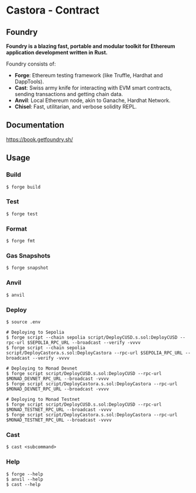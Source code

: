 # Castora - Contract

## Foundry

**Foundry is a blazing fast, portable and modular toolkit for Ethereum application development written in Rust.**

Foundry consists of:

- **Forge**: Ethereum testing framework (like Truffle, Hardhat and DappTools).
- **Cast**: Swiss army knife for interacting with EVM smart contracts, sending transactions and getting chain data.
- **Anvil**: Local Ethereum node, akin to Ganache, Hardhat Network.
- **Chisel**: Fast, utilitarian, and verbose solidity REPL.

## Documentation

https://book.getfoundry.sh/

## Usage

### Build

```shell
$ forge build
```

### Test

```shell
$ forge test
```

### Format

```shell
$ forge fmt
```

### Gas Snapshots

```shell
$ forge snapshot
```

### Anvil

```shell
$ anvil
```

### Deploy

```shell
$ source .env

# Deploying to Sepolia
$ forge script --chain sepolia script/DeployCUSD.s.sol:DeployCUSD --rpc-url $SEPOLIA_RPC_URL --broadcast --verify -vvvv
$ forge script --chain sepolia script/DeployCastora.s.sol:DeployCastora --rpc-url $SEPOLIA_RPC_URL --broadcast --verify -vvvv

# Deploying to Monad Devnet 
$ forge script script/DeployCUSD.s.sol:DeployCUSD --rpc-url $MONAD_DEVNET_RPC_URL --broadcast -vvvv
$ forge script script/DeployCastora.s.sol:DeployCastora --rpc-url $MONAD_DEVNET_RPC_URL --broadcast -vvvv

# Deploying to Monad Testnet
$ forge script script/DeployCUSD.s.sol:DeployCUSD --rpc-url $MONAD_TESTNET_RPC_URL --broadcast -vvvv
$ forge script script/DeployCastora.s.sol:DeployCastora --rpc-url $MONAD_TESTNET_RPC_URL --broadcast -vvvv
```

### Cast

```shell
$ cast <subcommand>
```

### Help

```shell
$ forge --help
$ anvil --help
$ cast --help
```
